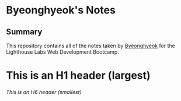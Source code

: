 # Byeonghyeok's Notes

## Summary 

This repository contains all of the notes taken by [Byeonghyeok](https://www.lighthouselabs.ca/) for the Lighthouse Labs Web Development Bootcamp.

# This is an H1 header (largest)
###### This is an H6 header (smallest)
